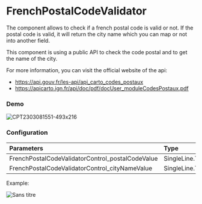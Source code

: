 # FrenchPostalCodeValidator

The component allows to check if a french postal code is valid or not. If the postal code is valid, it will return the city name which you can map or not into another field.

This component is using a public API to check the code postal and to get the name of the city.

For more information, you can visit the official website of the api:
- https://api.gouv.fr/les-api/api_carto_codes_postaux
- https://apicarto.ign.fr/api/doc/pdf/docUser_moduleCodesPostaux.pdf


### Demo
![CPT2303081551-493x216](https://user-images.githubusercontent.com/127231787/223746115-027506ea-df2a-4ba1-8e82-170f2caf65af.gif)


### Configuration
|Parameters|Type|Required|
|:---------|:---------------|:----:|
|FrenchPostalCodeValidatorControl_postalCodeValue|SingleLine.Text|Yes|
|FrenchPostalCodeValidatorControl_cityNameValue|SingleLine.Text|No|

Example:

![Sans titre](https://user-images.githubusercontent.com/127231787/223787448-ef0be316-6474-4b2b-bd35-78c1f40dd90c.png)


